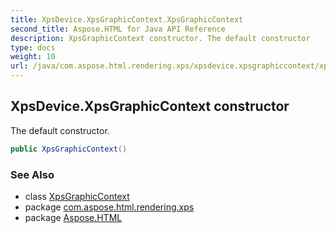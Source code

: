 ```yaml
---
title: XpsDevice.XpsGraphicContext.XpsGraphicContext
second_title: Aspose.HTML for Java API Reference
description: XpsGraphicContext constructor. The default constructor
type: docs
weight: 10
url: /java/com.aspose.html.rendering.xps/xpsdevice.xpsgraphiccontext/xpsgraphiccontext/
---
```

## XpsDevice.XpsGraphicContext constructor

The default constructor.

```java
public XpsGraphicContext()
```

### See Also

* class [XpsGraphicContext](../)
* package [com.aspose.html.rendering.xps](../../xpsdevice.xpsgraphiccontext/)
* package [Aspose.HTML](../../../)
